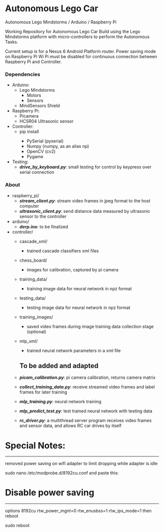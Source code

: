 # Autonomous Lego Car
Autonomous Lego Mindstorms / Arduino / Raspberry Pi

Working Repository for Autonomous Lego Car Build using the Lego Mindstorms
platform with micro-controllers to perform the Autonomous Tasks.

Current setup is for a Nexus 6 Android Platform router. Power saving mode on
Raspberry Pi Wi Pi must be disabled for continuous connection between Raspberry Pi
and Controller.

### Dependencies
* Arduino:
  - Lego Mindstorms
    - Motors
    - Sensors
  - MindSensors Shield
* Raspberry Pi: 
  - Picamera
  - HCSR04 Ultrasonic sensor
* Controller:
  - pip install <module>
    - PySerial (pyserial)
    - Numpy (numpy, as an alias np)
    - OpenCV (cv2)
    - Pygame
* Testing:
  - ***drive_by_keyboard.py***: small testing for control by keypress over serial connection
  
### About
- raspberry_pi/ 
  - ***stream_client.py***: stream video frames in jpeg format to the host computer
  - ***ultrasonic_client.py***: send distance data measured by ultrasonic sensor to the controller
- arduino/
  - ***derp.ino***: to be finalized
- controller/
  - cascade_xml/ 
    - trained cascade classifiers xml files
  - chess_board/ 
    - images for calibration, captured by pi camera 
  - training_data/ 
    - training image data for neural network in npz format
  - testing_data/ 
    - testing image data for neural network in npz format
  - training_images/ 
    - saved video frames during image training data collection stage (optional)
  - mlp_xml/ 
    - trained neural network parameters in a xml file

    To be added and adapted 
    -----------------------

  - ***picam_calibration.py***: pi camera calibration, returns camera matrix
  - ***collect_training_data.py***: receive streamed video frames and label frames for later training
  - ***mlp_training.py***: neural network training
  - ***mlp_predict_test.py***: test trained neural network with testing data
  - ***rc_driver.py***: a multithread server program receives video frames and sensor data, and allows RC car drives by itself 


# Special Notes:
--------------
removed power saving on wifi adapter to limit dropping while adapter is idle

sudo nano /etc/modprobe.d/8192cu.conf
and paste this:

# Disable power saving
-----------------------

options 8192cu rtw_power_mgnt=0 rtw_enusbss=1 rtw_ips_mode=1
then reboot

sudo reboot
